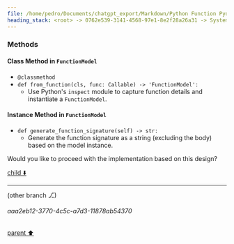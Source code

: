```yaml
---
file: /home/pedro/Documents/chatgpt_export/Markdown/Python Function Pydantic Model.md
heading_stack: <root> -> 0762e539-3141-4568-97e1-8e2f28a26a31 -> System -> 7310dbb5-540b-40ba-ba28-f730ab506660 -> System -> aaa26adf-0eb0-4d7d-93a7-d9d284b5c9f3 -> User -> c6015848-a2ab-4b8c-8922-7bf89d9fdf34 -> Assistant -> Models -> 1. `ParameterModel` -> 2. `DecoratorModel` -> 3. `FunctionModel` -> Methods
---
```

### Methods

#### Class Method in `FunctionModel`

- `@classmethod`
- `def from_function(cls, func: Callable) -> 'FunctionModel':`
  - Use Python's `inspect` module to capture function details and instantiate a `FunctionModel`.

#### Instance Method in `FunctionModel`

- `def generate_function_signature(self) -> str:`
  - Generate the function signature as a string (excluding the body) based on the model instance.

Would you like to proceed with the implementation based on this design?

[child ⬇️](#aaa2eb12-3770-4c5c-a7d3-11878ab54370)

---

(other branch ⎇)
###### aaa2eb12-3770-4c5c-a7d3-11878ab54370
[parent ⬆️](#c6015848-a2ab-4b8c-8922-7bf89d9fdf34)

